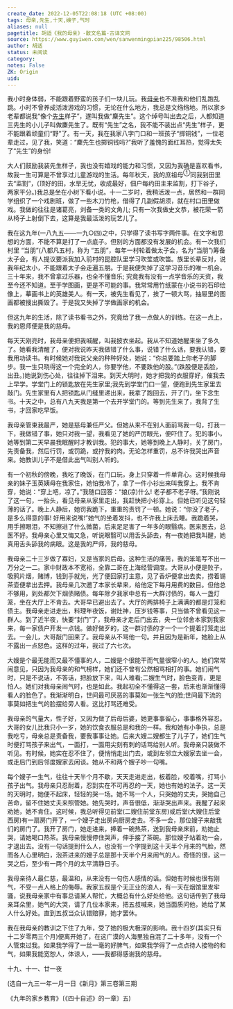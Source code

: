 ```yaml
---
create_date: 2022-12-05T22:08:18 (UTC +08:00)
tags: 母亲,先生,十天,嫂子,气时
aliases: null
pagetitle: 胡适《我的母亲》-散文名篇-古译文网
source: https://www.guyiwen.com/wen/sanwenmingpian225/98506.html
author: 胡适
status: 未阅读
category: 
notes: False
ZK: Origin
uid: 
---
```


我小时身体弱，不能跟着野蛮的孩子们一块儿玩。我[母亲](https://www.guyiwen.com/tags/m-q-gon/ "母亲")也不准我和他们乱跑乱跳。小时不曾养成活泼游戏的习惯，无论在什么地方，我总是文绉绉地。所以家乡老辈都说我“像个[先生](https://www.guyiwen.com/tags/x-s-tin/ "先生")样子”，遂叫我做“麇先生”。这个绰号叫出去之后，人都知道三先生的小儿子叫做麇先生了。既有“先生”之名，我不能不装出点“先生”样子，更不能跟着顽童们“野”了。有一天，我在我家八字门口和一班孩子“掷铜钱”，一位老辈走过，见了我，笑道：“麇先生也掷铜钱吗?”我听了羞愧的面红耳热，觉得太失了“先生”的身份!

大人们鼓励我装先生样子，我也没有嬉戏的能力和习惯，又因为我确是喜欢看书，故我一生可算是不曾享过儿童游戏的生活。每年秋天，我的庶祖母<sup>①</sup>同我到田里去“监割”，(顶好的田，水旱无忧，收成最好，佃户每约田主来监割，打下谷子，两家平分。)我总是坐在小树下看小说。十一二岁时，我稍活泼一点，居然和一群同学组织了一个戏剧班，做了一些木刀竹枪，借得了几副假胡须，就在村口田里做戏。我做的往往是诸葛亮，刘备一类的文角儿; 只有一次我做史文恭，被花荣一箭从椅子上射倒下去，这算是我最活泼的玩艺儿了。

我在这九年(一八九五——一九○四)之中，只学得了读书写字两件事。在文字和思想的方面，不能不算是打了一点底子。但别的方面都没有发展的机会。有一次我们村里 “当朋”(八都凡五村，称为 “五朋”，每年一村轮着做太子会，名为“当朋”)筹备太子会，有人提议要派我加入前村的昆腔队里学习吹笙或吹笛。族里长辈反对，说我年纪太小，不能跟着太子会走遍五朋。于是我便失掉了这学习音乐的唯一机会。三十年来，我不曾拿过乐器，也全不懂音乐; 究竟我有没有一点学音乐的天资，我至今还不知道。至于学图画，更是不可能的事。我常常用竹纸蒙在小说书的石印绘像上，摹画书上的英雄美人。有一天，被先生看见了，挨了一顿大骂，抽屉里的图画都被搜出撕毁了。于是我又失掉了学做画家的机会。

但这九年的生活，除了读书看书之外，究竟给了我一点做人的训练。在这一点上，我的恩师便是我的慈母。

每天天刚亮时，我母亲便把我喊醒，叫我披衣坐起。我从不知道她醒来坐了多久了。她看我清醒了，便对我说昨天我做错了什么事，说错了什么话，要我认错，要我用功读书。有时候她对我说父亲的种种好处，她说：“你总要踏上你老子的脚步。我一生只晓得这一个完全的人，你要学他，不要跌他的股。”(跌股便是丢脸，出丑。)她说到伤心处，往往掉下泪来。到天大明时，她才把我的衣服穿好，催我去上早学。学堂门上的锁匙放在先生家里;我先到学堂门口一望，便跑到先生家里去敲门。先生家里有人把锁匙从门缝里递出来，我拿了跑回去，开了门，坐下念生书。十天之中，总有八九天我是第一个去开学堂门的。等到先生来了，我背了生书，才回家吃早饭。

我母亲管束我最严，她是慈母兼任严父。但她从来不在别人面前骂我一句，打我一下，我做错了事，她只对我一望，我看见了她的严厉眼光，便吓住了。犯的事小，她等到第二天早晨我眠醒时才教训我。犯的事大，她等到晚上人静时，关了房门，先责备我，然后行罚，或罚跪，或拧我的肉。无论怎样重罚，总不许我哭出声音来。她教训儿子不是借此出气叫别人听的。

有一个初秋的傍晚，我吃了晚饭，在门口玩，身上只穿着一件单背心。这时候我母亲的妹子玉英姨母在我家住，她怕我冷了，拿了一件小衫出来叫我穿上。我不肯穿，她说：“穿上吧，凉了。”我随口回答：“娘(凉)什么! 老子都不老子呀。”我刚说了这一句，一抬头，看见母亲从家里走出，我赶快把小衫穿上。但她已听见这句轻薄的话了。晚上人静后，她罚我跪下，重重的责罚了一顿。她说：“你没了老子，是多么得意的事! 好用来说嘴!”她气的坐着发抖，也不许我上床去睡。我跪着哭，用手擦眼泪，不知擦进了什么微菌，后来足足害了一年多的眼翳病。医来医去，总医不好。我母亲心里又悔又急，听说眼翳可以用舌头舔去，有一夜她把我叫醒，她真用舌头舔我的病眼。这是我的严师，我的慈母。

我母亲二十三岁做了寡妇，又是当家的后母。这种生活的痛苦，我的笨笔写不出一万分之一二。家中财政本不宽裕，全靠二哥在上海经营调度。大哥从小便是败子，吸鸦片烟，赌博，钱到手就光，光了便回家打主意，见了香炉便拿出去卖，捞着锡茶壶便拿出去押。我母亲几次邀了本家长辈来，给他定下每月用费的数目。但他总不够用，到处都欠下烟债赌债。每年除夕我家中总有一大群讨债的，每人一盏灯笼，坐在大厅上不肯去。大哥早已避出去了。大厅的两排椅子上满满的都是灯笼和债主。我母亲走进走出，料理年夜饭，谢灶神，压岁钱等事，只当做不曾看见这一群人。到了近半夜，快要“封门”了，我母亲才走后门出去，央一位邻舍本家到我家来，每一家债户开发一点钱。做好做歹的，这一群讨债的才一个一个提着灯笼走出去。一会儿，大哥敲门回来了。我母亲从不骂他一句。并且因为是新年，她脸上从不露出一点怒色。这样的过年，我过了六七次。

大嫂是个最无能而又最不懂事的人，二嫂是个很能干而气量很窄小的人。她们常常闹意见，只因为我母亲的和气榜样，她们还不曾有公然相骂相打的事。她们闹气时，只是不说话，不答话，把脸放下来，叫人难看;二嫂生气时，脸色变青，更是怕人。她们对我母亲闹气时，也是如此。我起初全不懂得这一套，后来也渐渐懂得看人的脸色了。我渐渐明白，世间最可厌恶的事莫如一张生气的脸;世间最下流的事莫如把生气的脸摆给旁人看。这比打骂还难受。

我母亲的气量大，性子好，又因为做了后母后婆，她更事事留心，事事格外容忍。大哥的女儿比我只小一岁，她的饮食衣服总是和我的一样。我和她有小争执，总是我吃亏，母亲总是责备我，要我事事让她。后来大嫂二嫂都生了儿子了，她们生气时便打骂孩子来出气，一面打，一面用尖刻有刺的话骂给别人听。我母亲只装做不听见。有时候，她实在忍不住了，便悄悄走出门去，或到左邻立大嫂家去坐一会，或走后门到后邻度嫂家去闲谈。她从不和两个嫂子吵一句嘴。

每个嫂子一生气，往往十天半个月不歇，天天走进走出，板着脸，咬着嘴，打骂小孩子出气。我母亲只忍耐着，忍到实在不可再忍的一天，她也有她的法子。这一天的天明时，她便不起床，轻轻的哭一场。她不骂一个人，只哭她的丈夫，哭她自己苦命，留不住她丈夫来照管她。她先哭时，声音很低，渐渐哭出声来。我醒了起来劝她，她不肯住。这时候，我总听得见前堂(二嫂住前堂东房)或后堂(大嫂住后堂西房)有一扇房门开了，一个嫂子走出房向厨房走去。不多一会，那位嫂子来敲我们的房门了。我开了房门，她走进来，捧着一碗热茶，送到我母亲床前，劝她止哭，请她喝口热茶。我母亲慢慢停住哭声，伸手接了茶碗。那位嫂子站着劝一会，才退出去。没有一句话提到什么人，也没有一个字提到这十天半个月来的气脸，然而各人心里明白，泡茶进来的嫂子总是那十天半个月来闹气的人。奇怪的很，这一哭之后，至少有一两个月的太平清静日子。

我母亲待人最仁慈，最温和，从来没有一句伤人感情的话。但她有时候也很有刚气，不受一点人格上的侮辱。我家五叔是个无正业的浪人，有一天在烟馆里发牢骚，说我母亲家中有事总请某人帮忙，大概总有什么好处给他。这句话传到了我母亲耳朵里，她气的大哭，请了几位本家来，把五叔喊来，她当面质问他，她给了某人什么好处。直到五叔当众认错赔罪，她才罢休。

我在我母亲的教训之下住了九年，受了她的极大极深的影响。我十四岁(其实只有十二岁零两三个月)便离开她了，在这广漠的人海里独自混了二十多年，没有一个人管束过我。如果我学得了一丝一毫的好脾气，如果我学得了一点点待人接物的和气，如果我能宽恕人，体谅人，——我都得感谢我的慈母。

十九、十一、廿一夜

(选自一九三一年一月一日《新月》第三卷第三期

《九年的家乡教育》〔《四十自述》的一章〕五)
